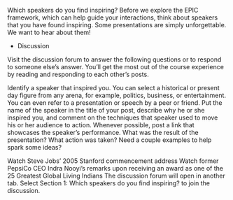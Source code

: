 Which speakers do you find inspiring?
Before we explore the EPIC framework, which can help guide your interactions, think about speakers that you have found inspiring. Some presentations are simply unforgettable. We want to hear about them!

* Discussion

Visit the discussion forum to answer the following questions or to respond to someone else’s answer. You’ll get the most out of the course experience by reading and responding to each other’s posts.

Identify a speaker that inspired you. You can select a historical or present day figure from any arena, for example, politics, business, or entertainment. You can even refer to a presentation or speech by a peer or friend.
Put the name of the speaker in the title of your post, describe why he or she inspired you, and comment on the techniques that speaker used to move his or her audience to action. Whenever possible, post a link that showcases the speaker’s performance.
What was the result of the presentation? What action was taken?
Need a couple examples to help spark some ideas?

Watch Steve Jobs’ 2005 Stanford commencement address
Watch former PepsiCo CEO Indra Nooyi’s remarks upon receiving an award as one of the 25 Greatest Global Living Indians
The discussion forum will open in another tab. Select Section 1: Which speakers do you find inspiring? to join the discussion.

